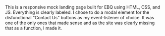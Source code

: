This is a responsive mock landing page built for EBQ using HTML, CSS, and JS.
Everything is clearly labeled.
I chose to do a modal element for the disfunctional "Contact Us" buttons as my event-listener of choice.
It was one of the only ones that made sense and as the site was clearly missing that as a function, I made it.
